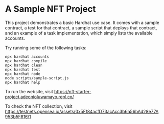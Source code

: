 # A Sample NFT Project

This project demonstrates a basic Hardhat use case. It comes with a sample contract, a test for that contract, a sample script that deploys that contract, and an example of a task implementation, which simply lists the available accounts.

Try running some of the following tasks:

```shell
npx hardhat accounts
npx hardhat compile
npx hardhat clean
npx hardhat test
npx hardhat node
node scripts/sample-script.js
npx hardhat help
```

To run the website, visit https://nft-starter-project.adeonioluwamayo.repl.co/

To check the NFT collection, visit https://testnets.opensea.io/assets/0x5Ff84acfD73acAcc3b6a56bAd28e77A953b5F816/1
